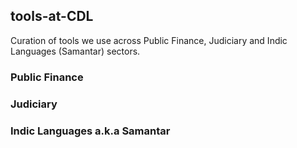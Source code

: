 ## tools-at-CDL

Curation of tools we use across Public Finance, Judiciary and Indic Languages (Samantar) sectors.

### Public Finance


### Judiciary


### Indic Languages a.k.a Samantar


